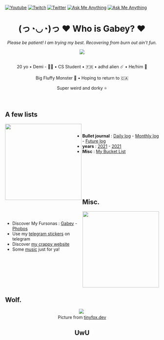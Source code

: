 [![Youtube](https://img.shields.io/badge/-Youtube-FF0000?style=flat-square)](https://www.youtube.com/channel/UCjEk_RuTxC9qRqNHSCD6Avg)
[![Twitch](https://img.shields.io/badge/-Twitch-6441a5?style=flat-square)](https://twitch.com/onetrickwolfy)
[![Twitter](https://img.shields.io/badge/-Twitter-1DA1F2?style=flat-square)](https://twitter.com/onetrickwolfy)
[![Ask Me Anything](https://img.shields.io/badge/Ask%20me%20anything-FE346E?style=flat-square)](https://tellonym.me/onetrickwolfy)
[![Ask Me Anything](https://img.shields.io/badge/-Discord:%20Gabey%238950-1e2124?style=flat-square)](https://www.youtube.com/watch?v=TS2fpEwJewA)


<div align='center'>
  <h1>(っ◔◡◔)っ ♥ Who is Gabey? ♥</h1>
  <p><i>Please be patient! I am trying my best. Recovering from burn out ain't fun.</i></p>
  <img src="https://pbs.twimg.com/profile_banners/1392194599175794688/1651869142/1500x500" />
  <br><br>
  <p>20 yo • Demi - 🏳️‍🌈 • CS Student • 🇫🇷  • adhd alien ☄️ • He/him 🌸 </p>
  <p>Big Fluffy Monster 🐺 • Hoping to return to 🇨🇦</p>
  <p>Super weird and dorky ⭐</p>
</div>&nbsp;

## A few lists 
<img height="250" align='left' src="https://raw.githubusercontent.com/onetrickwolfy/onetrickwolfy/main/assets/B3.png"/>&nbsp;
+ **Bullet journal** : 
[Daily log](bullet-journal/daily-log.md) - 
[Monthly log](bullet-journal/monthly-log.md) - 
[Future log](bullet-journal/future-log.md)
+ **years** : 
[2021](lists/2021/) -
[2021](lists/2022/) 
+ **Misc** : [My Bucket List](lists/bucket-list.md)


<br /><br /><br /><br /><br /><br />

## Misc. 
<img height="250" align='right' src="https://raw.githubusercontent.com/onetrickwolfy/onetrickwolfy/main/assets/B4.png"/>&nbsp;
+ Discover My Fursonas : [Gabey](https://onetrickwolfy.me/fursona/gabey) - [Phobos](https://onetrickwolfy.me/fursona-gallery)
+ Use my [telegram stickers](https://bit.ly/3rt9R56) on telegram 
+ Discover [my crappy website](https://onetrickwolfy.me)
+ Some [music](https://www.youtube.com/watch?v=YITP0roprFM) just for ya!

<br /><br /><br /><br /><br /><br />

## Wolf.
<div align='center'>
  <img   src="https://api.tinyfox.dev/img?animal=wolf"/>&nbsp;
  <br>
  <legend>Picture from <a href='https://tinyfox.dev/'>tinyfox.dev</a></legend>
  <h2>UwU</h2>
</div>



